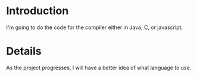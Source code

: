# Introduction #

I'm going to do the code for the compiler either in Java, C, or javascript.


# Details #

As the project progresses, I will have a better idea of what language to use.